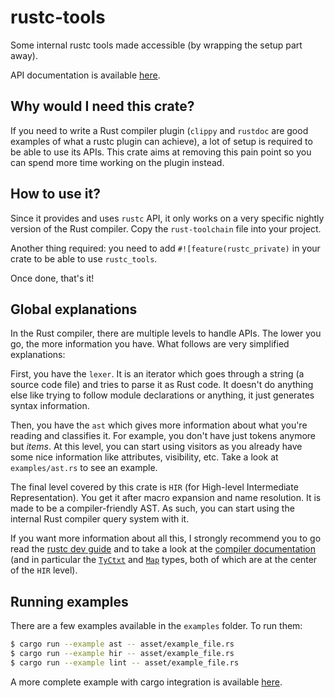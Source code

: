 # rustc-tools

Some internal rustc tools made accessible (by wrapping the setup part away).

API documentation is available [here](https://guillaumegomez.github.io/rustc-tools/index.html).

## Why would I need this crate?

If you need to write a Rust compiler plugin (`clippy` and `rustdoc` are good examples of what a rustc plugin can achieve), a lot of setup is required to be able to use its APIs. This crate aims at removing this pain point so you can spend more time working on the plugin instead.

## How to use it?

Since it provides and uses `rustc` API, it only works on a very specific nightly version of the Rust compiler. Copy the `rust-toolchain` file into your project.

Another thing required: you need to add `#![feature(rustc_private)` in your crate to be able to use `rustc_tools`.

Once done, that's it!

## Global explanations

In the Rust compiler, there are multiple levels to handle APIs. The lower you go, the more information you have. What follows are very simplified explanations:

First, you have the `lexer`. It is an iterator which goes through a string (a source code file) and tries to parse it as Rust code. It doesn't do anything else like trying to follow module declarations or anything, it just generates syntax information.

Then, you have the `ast` which gives more information about what you're reading and classifies it. For example, you don't have just tokens anymore but *items*. At this level, you can start using visitors as you already have some nice information like attributes, visibility, etc. Take a look at `examples/ast.rs` to see an example.

The final level covered by this crate is `HIR` (for High-level Intermediate Representation). You get it after macro expansion and name resolution. It is made to be a compiler-friendly AST. As such, you can start using the internal Rust compiler query system with it.

If you want more information about all this, I strongly recommend you to go read the [rustc dev guide](https://rustc-dev-guide.rust-lang.org/) and to take a look at the [compiler documentation](https://doc.rust-lang.org/nightly/nightly-rustc/rustc_middle/index.html) (and in particular the [`TyCtxt`](https://doc.rust-lang.org/nightly/nightly-rustc/rustc_middle/ty/struct.TyCtxt.html) and [`Map`](https://doc.rust-lang.org/nightly/nightly-rustc/rustc_middle/hir/map/struct.Map.html) types, both of which are at the center of the `HIR` level).

## Running examples

There are a few examples available in the `examples` folder. To run them:

```bash
$ cargo run --example ast -- asset/example_file.rs
$ cargo run --example hir -- asset/example_file.rs
$ cargo run --example lint -- asset/example_file.rs
```

A more complete example with cargo integration is available [here](https://github.com/GuillaumeGomez/rustc-tools-example).

